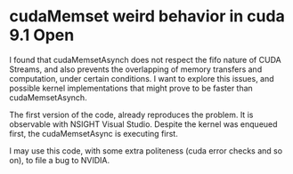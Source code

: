 # cudaMemset weird behavior in cuda 9.1 Open
I found that cudaMemsetAsynch does not respect the fifo nature of CUDA Streams, and also prevents the overlapping of memory transfers and computation, under certain conditions. I want to explore this issues, and possible kernel implementations that might prove to be faster than cudaMemsetAsynch.

The first version of the code, already reproduces the problem. It is observable with NSIGHT Visual Studio. Despite the kernel was enqueued first, the cudaMemsetAsync is executing first.

I may use this code, with some extra politeness (cuda error checks and so on), to file a bug to NVIDIA.
